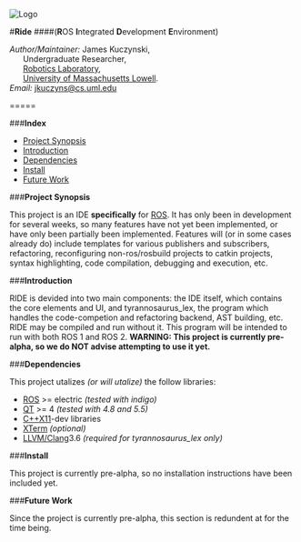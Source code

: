 ![Logo](https://github.com/DeepBlue14/ride/blob/master/ide/images/icon.jpg)

#**Ride**
####(**R**OS **I**ntegrated **D**evelopment **E**nvironment)

*Author/Maintainer:* James Kuczynski,  
&nbsp;&nbsp;&nbsp;&nbsp;&nbsp;&nbsp;Undergraduate Researcher,  
&nbsp;&nbsp;&nbsp;&nbsp;&nbsp;&nbsp;[Robotics Laboratory][1],  
&nbsp;&nbsp;&nbsp;&nbsp;&nbsp;&nbsp;[University of Massachusetts Lowell][2].  
*Email:* jkuczyns@cs.uml.edu

=====

###**Index**

- [Project Synopsis](#project-synopsis)
- [Introduction](#introduction)
- [Dependencies](#dependencies)
- [Install](#install)
- [Future Work](#future-work)

###**Project Synopsis**

This project is an IDE **specifically** for [ROS][3].  It has only been in development for several weeks, so many features have not yet been implemented, or have only been partially been implemented.  Features will (or in some cases already do) include templates for various publishers and subscribers, refactoring, reconfiguring non-ros/rosbuild projects to catkin projects, syntax highlighting, code compilation, debugging and execution, etc.


###**Introduction**

RIDE is devided into two main components: the IDE itself, which contains the core elements and UI, and tyrannosaurus_lex, the program which handles the code-competion and refactoring backend, AST building, etc.  RIDE may be compiled and run without it.  This program will be intended to run with both ROS 1 and ROS 2. **WARNING: This project is currently pre-alpha, so we do NOT advise attempting to use it yet.** 


###**Dependencies**

This project utalizes *(or will utalize)* the follow libraries:
- [ROS][3] >= electric *(tested with indigo)*
- [QT][4] >= 4 *(tested with 4.8 and 5.5)*
- [C++X11][5]-dev libraries
- [XTerm][6] *(optional)*
- [LLVM/Clang][7]3.6 *(required for tyrannosaurus_lex only)*

###**Install**

This project is currently pre-alpha, so no installation instructions have been included yet.


###**Future Work**

Since the project is currently pre-alpha, this section is redundent at for the time being.


<!--links-->

[1]: http://robotics.cs.uml.edu/
[2]: http://www.uml.edu/
[3]: http://www.ros.org/
[4]: http://www.qt.io/
[5]: http://en.wikipedia.org/wiki/C%2B%2B11
[6]: http://invisible-island.net/xterm/
[7]: http://llvm.org/

